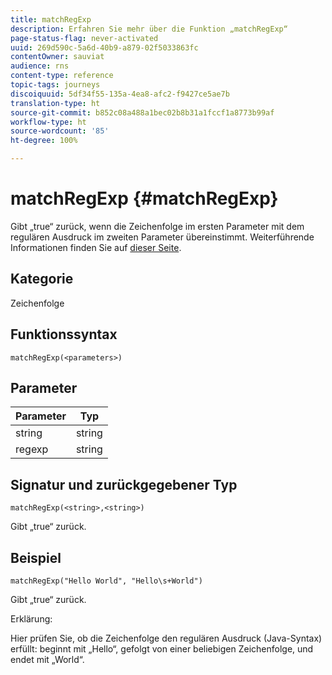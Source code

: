 ```yaml
---
title: matchRegExp
description: Erfahren Sie mehr über die Funktion „matchRegExp“
page-status-flag: never-activated
uuid: 269d590c-5a6d-40b9-a879-02f5033863fc
contentOwner: sauviat
audience: rns
content-type: reference
topic-tags: journeys
discoiquuid: 5df34f55-135a-4ea8-afc2-f9427ce5ae7b
translation-type: ht
source-git-commit: b852c08a488a1bec02b8b31a1fccf1a8773b99af
workflow-type: ht
source-wordcount: '85'
ht-degree: 100%

---
```



# matchRegExp {#matchRegExp}

Gibt „true“ zurück, wenn die Zeichenfolge im ersten Parameter mit dem regulären Ausdruck im zweiten Parameter übereinstimmt. Weiterführende Informationen finden Sie auf [dieser Seite](https://docs.oracle.com/javase/7/docs/api/java/util/regex/Pattern.html).

## Kategorie

Zeichenfolge

## Funktionssyntax

`matchRegExp(<parameters>)`

## Parameter

| Parameter | Typ |
|--- |--- |
| string | string |
| regexp | string |

## Signatur und zurückgegebener Typ

`matchRegExp(<string>,<string>)`

Gibt „true“ zurück.

## Beispiel

`matchRegExp("Hello World", "Hello\s+World")`

Gibt „true“ zurück.

Erklärung:

Hier prüfen Sie, ob die Zeichenfolge den regulären Ausdruck (Java-Syntax) erfüllt: beginnt mit „Hello“, gefolgt von einer beliebigen Zeichenfolge, und endet mit „World“.
